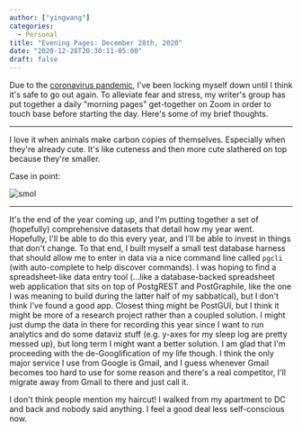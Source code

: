 ```yaml
---
author: ["yingwang"]
categories:
  - Personal
title: "Evening Pages: December 28th, 2020"
date: "2020-12-28T20:30:11-05:00"
draft: false
---
```


Due to the [coronavirus
pandemic](https://en.wikipedia.org/wiki/2019-20_coronavirus_pandemic), I've been
locking myself down until I think it's safe to go out again. To alleviate fear
and stress, my writer's group has put together a daily "morning pages"
get-together on Zoom in order to touch base before starting the day. Here's some
of my brief thoughts.

---

I love it when animals make carbon copies of themselves. Especially when they're
already cute. It's like cuteness and then more cute slathered on top because
they're smaller.

Case in point:

![smol](/img/posts/2020/12/28/evening_pages.webp)

---

It's the end of the year coming up, and I'm putting together a set of
(hopefully) comprehensive datasets that detail how my year went. Hopefully, I'll
be able to do this every year, and I'll be able to invest in things that don't
change. To that end, I built myself a small test database harness that should
allow me to enter in data via a nice command line called `pgcli` (with
auto-complete to help discover commands). I was hoping to find a
spreadsheet-like data entry tool (...like a database-backed spreadsheet web
application that sits on top of PostgREST and PostGraphile, like the one I was
meaning to build during the latter half of my sabbatical), but I don't think
I've found a good app. Closest thing might be PostGUI, but I think it might be
more of a research project rather than a coupled solution. I might just dump the
data in there for recording this year since I want to run analytics and do some
dataviz stuff (e.g. y-axes for my sleep log are pretty messed up), but long term
I might want a better solution. I am glad that I'm proceeding with the
de-Googlification of my life though. I think the only major service I use from
Google is Gmail, and I guess whenever Gmail becomes too hard to use for some
reason and there's a real competitor, I'll migrate away from Gmail to there and
just call it.

I don't think people mention my haircut! I walked from my apartment to DC and
back and nobody said anything. I feel a good deal less self-conscious now.
